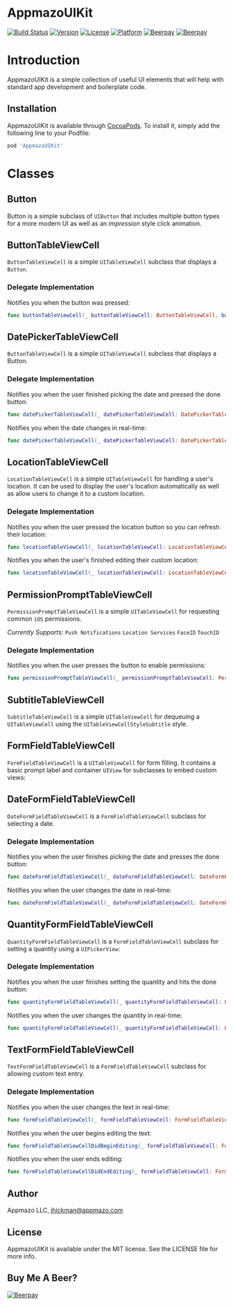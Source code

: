 # AppmazoUIKit

[![Build Status](https://travis-ci.com/Appmazo/AppmazoUIKit.svg?style=flat)](https://travis-ci.com/Appmazo/AppmazoUIKit)
[![Version](https://img.shields.io/cocoapods/v/AppmazoUIKit.svg?style=flat)](http://cocoapods.org/pods/AppmazoUIKit.svg)
[![License](https://img.shields.io/cocoapods/l/AppmazoUIKit.svg?style=flat)](http://cocoapods.org/pods/AppmazoUIKit.svg)
[![Platform](https://img.shields.io/cocoapods/p/AppmazoUIKit.svg?style=flat)](http://cocoapods.org/pods/AppmazoUIKit.svg)
[![Beerpay](https://beerpay.io/Appmazo/AppmazoUIKit/badge.svg?style=beer-square)](https://beerpay.io/Appmazo/AppmazoUIKit)
[![Beerpay](https://beerpay.io/Appmazo/AppmazoUIKit/make-wish.svg?style=flat-square)](https://beerpay.io/Appmazo/AppmazoUIKit?focus=wish)

# Introduction
AppmazoUIKit is a simple collection of useful UI elements that will help with standard app development and boilerplate code. 

## Installation

AppmazoUIKit is available through [CocoaPods](https://cocoapods.org). To install
it, simply add the following line to your Podfile:

```ruby
pod 'AppmazoUIKit'
```

# Classes

## Button

Button is a simple subclass of ```UIButton``` that includes multiple button types for a more modern UI as well as an *impression* style click animation.

## ButtonTableViewCell

```ButtonTableViewCell``` is a simple ```UITableViewCell``` subclass that displays a ```Button```.

### Delegate Implementation

Notifies you when the button was pressed:

```swift
func buttonTableViewCell(_ buttonTableViewCell: ButtonTableViewCell, buttonPressed: Button)
```

## DatePickerTableViewCell

```ButtonTableViewCell``` is a simple ```UITableViewCell``` subclass that displays a Button.

### Delegate Implementation

Notifies you when the user finished picking the date and pressed the done button:

```swift
func datePickerTableViewCell(_ datePickerTableViewCell: DatePickerTableViewCell, didFinishPickingDate date: Date?)
```

Notifies you when the date changes in real-time:

```swift
func datePickerTableViewCell(_ datePickerTableViewCell: DatePickerTableViewCell, didChangeDate date: Date?)
```

## LocationTableViewCell

```LocationTableViewCell``` is a simple ```UITableViewCell``` for handling a user's location. It can be used to display the user's location automatically as well as allow users to change it to a custom location.

### Delegate Implementation

Notifies you when the user pressed the location button so you can refresh their location:

```swift
func locationTableViewCell(_ locationTableViewCell: LocationTableViewCell, locationButtonPressed locationButton: Button)
```

Notifies you when the user's finished editing their custom location:

```swift
func locationTableViewCell(_ locationTableViewCell: LocationTableViewCell, locationTextUpdated locationText:String?)
```

## PermissionPromptTableViewCell

```PermissionPromptTableViewCell``` is a simple ```UITableViewCell``` for requesting common ```iOS``` permissions. 

*Currently Supports:*
```Push Notifications```
```Location Services```
```FaceID```
```TouchID```

### Delegate Implementation

Notifies you when the user presses the button to enable permissions:

```swift
func permissionPromptTableViewCell(_ permissionPromptTableViewCell: PermissionPromptTableViewCell, buttonPressed: Button)
```

## SubtitleTableViewCell

```SubtitleTableViewCell``` is a simple ```UITableViewCell``` for dequeuing a ```UITableViewCell``` using the ```UITableViewCellStyleSubtitle``` style.

## FormFieldTableViewCell

```FormFieldTableViewCell``` is a ```UITableViewCell``` for form filling. It contains a basic prompt label and container ```UIView``` for subclasses to embed custom views:

## DateFormFieldTableViewCell

```DateFormFieldTableViewCell``` is a ```FormFieldTableViewCell``` subclass for selecting a date.

### Delegate Implementation

Notifies you when the user finishes picking the date and presses the done button:

```swift
func dateFormFieldTableViewCell(_ dateFormFieldTableViewCell: DateFormFieldTableViewCell, didFinishPickingDate date: Date?)
```

Notifies you when the user changes the date in real-time:

```swift
func dateFormFieldTableViewCell(_ dateFormFieldTableViewCell: DateFormFieldTableViewCell, didChangeDate date: Date?)
```

## QuantityFormFieldTableViewCell

```QuantityFormFieldTableViewCell``` is a ```FormFieldTableViewCell``` subclass for setting a quantity using a ```UIPickerView```:

### Delegate Implementation

Notifies you when the user finishes setting the quantity and hits the done button:

```swift
func quantityFormFieldTableViewCell(_ quantityFormFieldTableViewCell: QuantityFormFieldTableViewCell, didFinishPickingValue value: Int)
```

Notifies you when the user changes the quantity in real-time:

```swift
func quantityFormFieldTableViewCell(_ quantityFormFieldTableViewCell: QuantityFormFieldTableViewCell, didUpdateValue value: Int)
```

## TextFormFieldTableViewCell

```TextFormFieldTableViewCell``` is a ```FormFieldTableViewCell``` subclass for allowing custom text entry.

### Delegate Implementation

Notifies you when the user changes the text in real-time:

```swift
func formFieldTableViewCell(_ formFieldTableViewCell: FormFieldTableViewCell, didUpdateText text: String?)
```

Notifies you when the user begins editing the text:

```swift
func formFieldTableViewCellDidBeginEditing(_ formFieldTableViewCell: FormFieldTableViewCell)
```

Notifies you when the user ends editing:

```swift
func formFieldTableViewCellDidEndEditing(_ formFieldTableViewCell: FormFieldTableViewCell)
```

## Author

Appmazo LLC, jhickman@appmazo.com

## License

AppmazoUIKit is available under the MIT license. See the LICENSE file for more info.

## Buy Me A Beer?
[![Beerpay](https://beerpay.io/Appmazo/AppmazoUIKit/badge.svg?style=beer-square)](https://beerpay.io/Appmazo/AppmazoUIKit)
